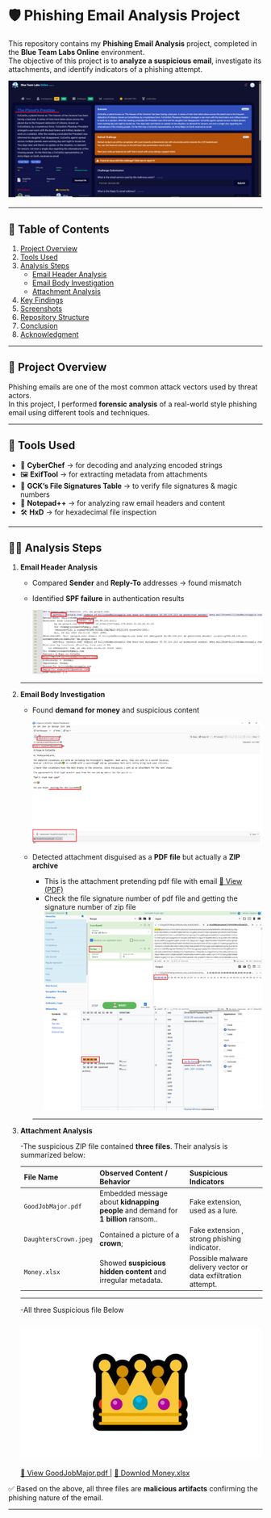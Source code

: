   # 🛡️ Phishing Email Analysis Project  

This repository contains my **Phishing Email Analysis** project, completed in the **Blue Team Labs Online** environment.  
The objective of this project is to **analyze a suspicious email**, investigate its attachments, and identify indicators of a phishing attempt.  




![Email Content Screenshot](images/scenerio_from_BTLO.png)

---

## 📑 Table of Contents
1. [Project Overview](#-project-overview)  
2. [Tools Used](#-tools-used)  
3. [Analysis Steps](#-analysis-steps)  
   - [Email Header Analysis](#1-email-header-analysis)  
   - [Email Body Investigation](#2-email-body-investigation)  
   - [Attachment Analysis](#3-attachment-analysis)  
4. [Key Findings](#-key-findings)  
5. [Screenshots](#-screenshots)  
6. [Repository Structure](#-repository-structure)  
7. [Conclusion](#-conclusion)  
8. [Acknowledgment](#-acknowledgment)

---
   ## 🚀 Project Overview  
Phishing emails are one of the most common attack vectors used by threat actors.  
In this project, I performed **forensic analysis** of a real-world style phishing email using different tools and techniques.  


---

## 🔧 Tools Used  
- 🧩 **CyberChef** → for decoding and analyzing encoded strings  
- 🖼️ **ExifTool** → for extracting metadata from attachments  
- 📑 **GCK’s File Signatures Table** → to verify file signatures & magic numbers  
- 📝 **Notepad++** → for analyzing raw email headers and content  
- 🛠️ **HxD** → for hexadecimal file inspection  

---

## 🕵️‍♂️ Analysis Steps  

1. **Email Header Analysis**  
   - Compared **Sender** and **Reply-To** addresses → found mismatch  
   - Identified **SPF failure** in authentication results
     
     ![Email Content Screenshot](images/email_header_spf_fail.png) 
    ---
2. **Email Body Investigation**  
   - Found **demand for money** and suspicious content
      
     ![Email Content Screenshot](images/sample_Email_with_AttachmentPdf.png)
     
   - Detected attachment disguised as a **PDF file** but actually a **ZIP archive**
       - This is the attachment pretending  pdf file with email
         [📄 View  (PDF)](pretending-to-be-attached-pdf_file/PuzzleToCoCanDa.pdf)
       - Check the file signature number  of pdf file and getting the   signature number  of zip file
         ![Email Content Screenshot](images/attachmentpdf_HEX_value.png) 
      ---
 3. **Attachment Analysis**  

    -The suspicious ZIP file contained **three files**. Their analysis is summarized below:

    | File Name     | Observed Content / Behavior | Suspicious Indicators |
    |---------------|-----------------------------|------------------------|
    | `GoodJobMajor.pdf` | Embedded message about **kidnapping people** and demand for **1 billion** ransom.. | Fake extension, used as a lure. |
    | `DaughtersCrown.jpeg`   | Contained a picture of a **crown**;  | Fake extension , strong phishing indicator. |
    | `Money.xlsx`   | Showed **suspicious hidden content** and irregular metadata. | Possible malware delivery vector or data exfiltration attempt. |
     ---
     -All three Suspicious file Below   
   
    ![Email Content Screenshot](inside_attached_zip_file/DaughtersCrown.jpeg)
     ---
     [📄 View GoodJobMajor.pdf ](inside_attached_zip_file/GoodJobMajor.pdf)      |         [📄 Downlod Money.xlsx](inside_attached_zip_file/Money.xlsx)
   

 ✅ Based on the above, all three files are **malicious artifacts** confirming the phishing nature of the email.
 

---


